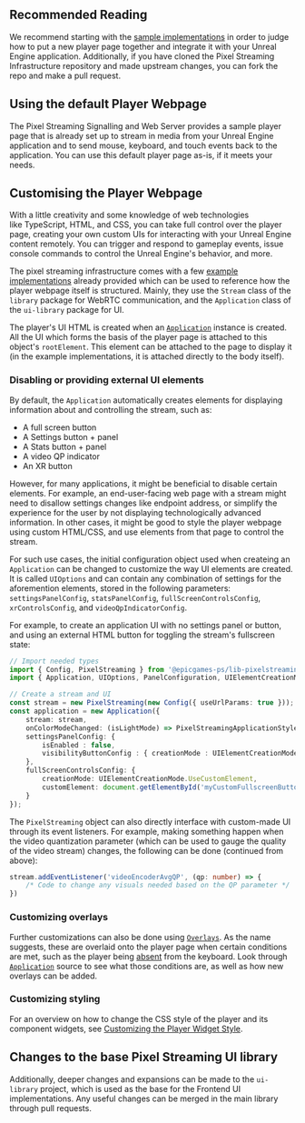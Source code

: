 ## Recommended Reading
We recommend starting with the [sample implementations](/Frontend/implementations/typescript/src) in order to judge how to put a new player page together and integrate it with your Unreal Engine application. Additionally, if you have cloned the Pixel Streaming Infrastructure repository and made upstream changes, you can fork the repo and make a pull request.

## Using the default Player Webpage
The Pixel Streaming Signalling and Web Server provides a sample player page that is already set up to stream in media from your Unreal Engine application and to send mouse, keyboard, and touch events back to the application. You can use this default player page as-is, if it meets your needs.

## Customising the Player Webpage
With a little creativity and some knowledge of web technologies like TypeScript, HTML, and CSS, you can take full control over the player page, creating your own custom UIs for interacting with your Unreal Engine content remotely. You can trigger and respond to gameplay events, issue console commands to control the Unreal Engine's behavior, and more.

The pixel streaming infrastructure comes with a few [example implementations](/Frontend/implementations/) already provided which can be used to reference how the player webpage itself is structured. Mainly, they use the `Stream` class of the `library` package for WebRTC communication, and the `Application` class of the `ui-library` package for UI.

The player's UI HTML is created when an [`Application`](/Frontend/ui-library/src/Application/Application.ts) instance is created. All the UI which forms the basis of the player page is attached to this object's `rootElement`. This element can be attached to the page to display it (in the example implementations, it is attached directly to the body itself).

### Disabling or providing external UI elements
By default, the `Application` automatically creates elements for displaying information about and controlling the stream, such as:
 - A full screen button
 - A Settings button + panel
 - A Stats button + panel
 - A video QP indicator
 - An XR button

However, for many applications, it might be beneficial to disable certain elements. For example, an end-user-facing web page with a stream might need to disallow settings changes like endpoint address, or simplify the experience for the user by not displaying technologically advanced information. In other cases, it might be good to style the player webpage using custom HTML/CSS, and use elements from that page to control the stream.

For such use cases, the initial configuration object used when createing an `Application` can be changed to customize the way UI elements are created. It is called `UIOptions` and can contain any combination of settings for the aforemention elements, stored in the following parameters: `settingsPanelConfig`, `statsPanelConfig`, `fullScreenControlsConfig`, `xrControlsConfig`, and `videoQpIndicatorConfig`.

For example, to create an application UI with no settings panel or button, and using an external HTML button for toggling the stream's fullscreen state:
```ts
// Import needed types
import { Config, PixelStreaming } from '@epicgames-ps/lib-pixelstreamingfrontend-ue5.2';
import { Application, UIOptions, PanelConfiguration, UIElementCreationMode } from '@epicgames-ps/lib-pixelstreamingfrontend-ui-ue5.2'

// Create a stream and UI
const stream = new PixelStreaming(new Config({ useUrlParams: true }));
const application = new Application({
	stream: stream,
	onColorModeChanged: (isLightMode) => PixelStreamingApplicationStyles.setColorMode(isLightMode),
	settingsPanelConfig: { 
		isEnabled : false,
		visibilityButtonConfig : { creationMode : UIElementCreationMode.Disable }
	},
	fullScreenControlsConfig: {
		creationMode: UIElementCreationMode.UseCustomElement,
		customElement: document.getElementById('myCustomFullscreenButton')
	}
});
```

The `PixelStreaming` object can also directly interface with custom-made UI through its event listeners. For example, making something happen when the video quantization parameter (which can be used to gauge the quality of the video stream) changes, the following can be done (continued from above):
```ts
stream.addEventListener('videoEncoderAvgQP', (qp: number) => {
	/* Code to change any visuals needed based on the QP parameter */
})
```

### Customizing overlays

Further customizations can also be done using [`Overlays`](/Frontend/ui-library/src/Overlay). As the name suggests, these are overlaid onto the player page when certain conditions are met, such as the player being [absent](/Frontend/ui-library/src/AFKOverlay.ts) from the keyboard. Look through [`Application`](/Frontend/ui-library/src/Application/Application.ts) source to see what those conditions are, as well as how new overlays can be added.

### Customizing styling

For an overview on how to change the CSS style of the player and its component widgets, see [Customizing the Player Widget Style](/Frontend/Docs/Customizing%20the%20Player%20Widget%20Style.md).

## Changes to the base Pixel Streaming UI library

Additionally, deeper changes and expansions can be made to the `ui-library` project, which is used as the base for the Frontend UI implementations. Any useful changes can be merged in the main library through pull requests.
